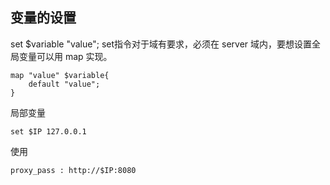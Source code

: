 ## 变量的设置

set $variable "value"; set指令对于域有要求，必须在 server 域内，要想设置全局变量可以用 map 实现。

```
map "value" $variable{
	default "value";
}
```

局部变量

```
set $IP 127.0.0.1
```

使用

```
proxy_pass : http://$IP:8080
```